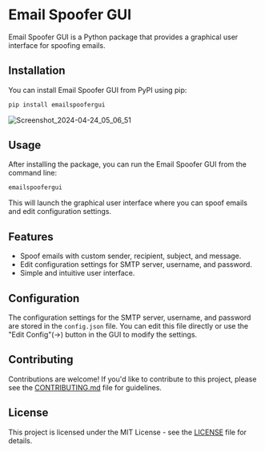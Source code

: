 # Email Spoofer GUI

Email Spoofer GUI is a Python package that provides a graphical user interface for spoofing emails.

## Installation

You can install Email Spoofer GUI from PyPI using pip:

```bash
pip install emailspoofergui
```

![Screenshot_2024-04-24_05_06_51](https://github.com/IMApurbo/emailspoofergui/assets/155003446/d1cdafa6-7f06-453f-9787-cc5915f5f07b)

## Usage

After installing the package, you can run the Email Spoofer GUI from the command line:

```bash
emailspoofergui
```

This will launch the graphical user interface where you can spoof emails and edit configuration settings.

## Features

- Spoof emails with custom sender, recipient, subject, and message.
- Edit configuration settings for SMTP server, username, and password.
- Simple and intuitive user interface.

## Configuration

The configuration settings for the SMTP server, username, and password are stored in the `config.json` file. You can edit this file directly or use the "Edit Config"(->) button in the GUI to modify the settings.

## Contributing

Contributions are welcome! If you'd like to contribute to this project, please see the [CONTRIBUTING.md](CONTRIBUTING.md) file for guidelines.

## License

This project is licensed under the MIT License - see the [LICENSE](LICENSE) file for details.
